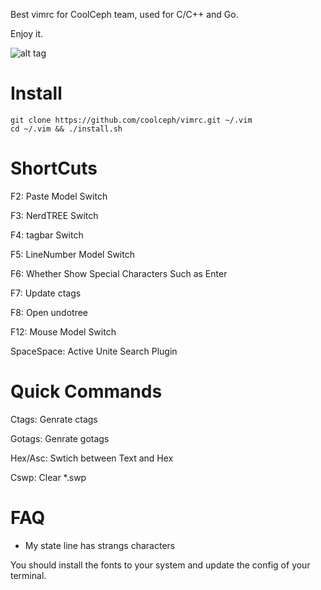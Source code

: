 Best vimrc for CoolCeph team, used for C/C++ and Go.

Enjoy it.

![alt tag](https://raw.github.com/coolceph/vimrc/master/screenshot-2.png)

# Install

```
git clone https://github.com/coolceph/vimrc.git ~/.vim
cd ~/.vim && ./install.sh
```

# ShortCuts

F2: Paste Model Switch

F3: NerdTREE Switch

F4: tagbar Switch

F5: LineNumber Model Switch

F6: Whether Show Special Characters Such as Enter

F7: Update ctags

F8: Open undotree

F12: Mouse Model Switch

SpaceSpace: Active Unite Search Plugin

# Quick Commands

Ctags: Genrate ctags

Gotags: Genrate gotags

Hex/Asc: Swtich between Text and Hex

Cswp: Clear *.swp

# FAQ

- My state line has strangs characters

You should install the fonts to your system and update the config of your terminal.
